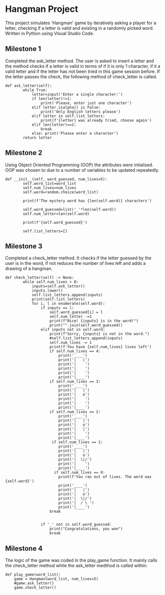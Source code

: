 # Hangman Project

This project simulates 'Hangman' game by iteratively asking a player for a letter, checking if a letter is valid and existing in a randomly picked word. Written in Python using Visual Studio Code.

## Milestone 1

Completed the ask_letter method. The user is asked to insert a letter and the method checks if a letter is valid in terms of if it is only 1 character, if it a valid letter and if the letter has not been tried in this game session before. If the letter passes the check, the following method of check_letter is called.

```
def ask_letter(self):
        while True:
            letter=input('Enter a single character:')
            if len(letter)!=1:
                print('Please, enter just one character')
            elif letter.isalpha() is False:
                print('Only English letters please')
            elif letter in self.list_letters:
                print(f'{letter} was already tried, choose again')
            elif len(letter)==1:
                break
            else: print('Please enter a character')
        return letter
```

## Milestone 2

Using Object Oriented Programming (OOP) the attributes were intialised. OOP was chosen to due to a number of variables to be updated repeatedly.

```
def __init__(self, word_guessed, num_lives=5):
        self.word_list=word_list
        self.num_lives=num_lives
        self.word=random.choice(word_list)
        
        print(f'The mystery word has {len(self.word)} characters')
        
        self.word_guessed=list('_'*len(self.word))
        self.num_letter=len(self.word)
        
        print(f'{self.word_guessed}')

        self.list_letters=[]
```

## Milestone 3

Completed a check_letter method. It checks if the letter guessed by the user is in the word, if not reduces the number of lives left and adds a drawing of a hangman.

```
def check_letter(self) -> None:
        while self.num_lives > 0:
            inputs=self.ask_letter()
            inputs.lower()
            self.list_letters.append(inputs)
            print(self.list_letters)
            for i, l in enumerate(self.word):
                if inputs == l:
                    self.word_guessed[i] = l
                    self.num_letter -=1
                    print(f"Nice! {inputs} is in the word!")
                    print("".join(self.word_guessed))
                elif inputs not in self.word:
                    print(f"Sorry, {inputs} is not in the word.")
                    #self.list_letters.append(inputs)
                    self.num_lives -= 1
                    print(f'You have {self.num_lives} lives left')
                    if self.num_lives == 4:
                        print('____')
                        print('|   |')
                        print('|    ')
                        print('|    ')
                        print('|    ')
                        print('|____')
                    if self.num_lives == 3:
                        print('____')
                        print('|   |')
                        print('|   o')
                        print('|    ')
                        print('|    ')
                        print('|____')
                    if self.num_lives == 2:
                        print('____')
                        print('|   |')
                        print('|   o')
                        print('|   |')
                        print('|    ')
                        print('|____')
                     if self.num_lives == 1:
                        print('____')
                        print('|   |')
                        print('|   o')
                        print('|  \|/')
                        print('|    ')
                        print('|____')
                      if self.num_lives == 0:
                        print(f'You ran out of lives. The word was {self.word}')
                        print('____')
                        print('|   |')
                        print('|   o')
                        print('|  \|/')
                        print('|  / \ ')
                        print('|____')
                    break
                    
        
                if '_' not in self.word_guessed:
                    print("Congratulations, you won")
                    break
```

## Milestone 4

The logic of the game was coded in the play_game function. It mainly calls the check_letter method while the ask_letter medthod is called within.

```
def play_game(word_list):
    game = Hangman(word_list, num_lives=5)
    #game.ask_letter()
    game.check_letter()
```
